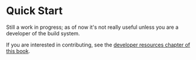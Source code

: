 # Quick Start

Still a work in progress; as of now it's not really useful unless you are a developer of the build system.

If you are interested in contributing, see the [developer resources chapter of this book](developer_resources.md). 